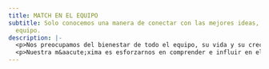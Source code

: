 ```yaml
---
title: MATCH EN EL EQUIPO
subtitle: Solo conocemos una manera de conectar con las mejores ideas, tener el mejor
  equipo.
description: |-
  <p>Nos preocupamos del bienestar de todo el equipo, su vida y su crecimiento profesional. Hemos creado un h&aacute;bitat laboral en el que fluyen las ideas y hay un buen ambiente de trabajo.</p>
  <p>Nuestra m&aacute;xima es esforzarnos en comprender e influir en el comportamiento del consumidor. Todo puede cambiar: la tecnolog&iacute;a, las expectativas del cliente y los canales de comunicaci&oacute;n, pero saber c&oacute;mo piensa el consumidor es lo que nos hace ir un paso por delante.</p>
---
```


